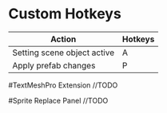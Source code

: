 # Custom Hotkeys
|Action                         |Hotkeys            |
|-------------------------------|-------------------|
|Setting scene object active    | A                 |
|Apply prefab changes           | P                 |

#TextMeshPro Extension
//TODO

#Sprite Replace Panel
//TODO